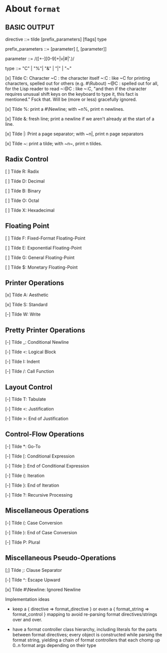 About `format`
==============

BASIC OUTPUT
------------

directive ::= tilde [prefix_parameters] [flags] type

prefix_parameters ::= [parameter] [, [parameter]]

parameter ::= /([+-][0-9]+|v|#|'.)/

type ::= "C" | "%"| "&" | "|" | "~"


[x] Tilde C: Character
 ~C   : the character itself
 ~:C  : like ~C for printing characters, spelled out for others (e.g. #\Rubout)
 ~@C  : spelled out for all, for the Lisp reader to read
 ~:@C : like ~:C, "and then if the character requires unusual shift keys on the
        keyboard to type it, this fact is mentioned." Fsck that.
        Will be (more or less) gracefully ignored.

[x] Tilde %: print a #\Newline; with ~n%, print n newlines.

[x] Tilde &: fresh line; print a newline if we aren't already at the start of a
          line.

[x] Tilde |: Print a page separator; with ~n|, print n page separators

[x] Tilde ~: print a tilde; with ~n~, print n tildes.


Radix Control
-------------

[ ] Tilde R: Radix

[ ] Tilde D: Decimal

[ ] Tilde B: Binary

[ ] Tilde O: Octal

[ ] Tilde X: Hexadecimal


Floating Point
--------------

[ ] Tilde F: Fixed-Format Floating-Point

[ ] Tilde E: Exponential Floating-Point

[ ] Tilde G: General Floating-Point

[ ] Tilde $: Monetary Floating-Point


Printer Operations
------------------

[x] Tilde A: Aesthetic

[x] Tilde S: Standard

[-] Tilde W: Write


Pretty Printer Operations
-------------------------

[-] Tilde _: Conditional Newline

[-] Tilde <: Logical Block

[-] Tilde I: Indent

[-] Tilde /: Call Function


Layout Control
--------------

[-] Tilde T: Tabulate

[-] Tilde <: Justification

[-] Tilde >: End of Justification


Control-Flow Operations
-----------------------

[-] Tilde *: Go-To

[-] Tilde [: Conditional Expression

[-] Tilde ]: End of Conditional Expression

[-] Tilde {: Iteration

[-] Tilde }: End of Iteration

[-] Tilde ?: Recursive Processing


Miscellaneous Operations
------------------------

[-] Tilde (: Case Conversion

[-] Tilde ): End of Case Conversion

[-] Tilde P: Plural


Miscellaneous Pseudo-Operations
-------------------------------

[;] Tilde ;: Clause Separator

[-] Tilde ^: Escape Upward

[x] Tilde #\Newline: Ignored Newline


Implementation ideas

  * keep a { directive => format_directive } or even a { format_string =>
    format_control } mapping to avoid re-parsing format directives/strings over
    and over.

  * have a format controller class hierarchy, including literals for the parts
    between format directives; every object is constructed while parsing the
    format string, yielding a chain of format controllers that each chomp up
    0..n format args depending on their type

